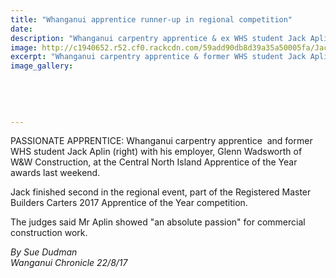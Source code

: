 ```yaml
---
title: "Whanganui apprentice runner-up in regional competition"
date: 
description: "Whanganui carpentry apprentice & ex WHS student Jack Aplin (right) at the Central Nth Island Apprentice of the Year awards.."
image: http://c1940652.r52.cf0.rackcdn.com/59add90db8d39a35a50005fa/Jack-Aplin-ex-carpentry-apprentice-chron-22-aug.jpg
excerpt: "Whanganui carpentry apprentice & former WHS student Jack Aplin (right) with his employer, Glenn Wadsworth of W&W Construction, at the Central North Island Apprentice of the Year awards last weekend."
image_gallery:
    
    
    
    
    
---
```


<p><span>PASSIONATE APPRENTICE: Whanganui carpentry apprentice &nbsp;and former WHS student Jack Aplin (right) with his employer, Glenn Wadsworth of W&amp;W Construction, at the Central North Island Apprentice of the Year awards last weekend. </span></p>
<p><span>Jack finished second in the regional event, part of the Registered Master Builders Carters 2017 Apprentice of the Year competition. </span></p>
<p><span>The judges said Mr Aplin showed "an absolute passion" for commercial construction work.</span></p>
<p><em>By Sue Dudman</em><br /><em>Wanganui Chronicle 22/8/17</em></p>

